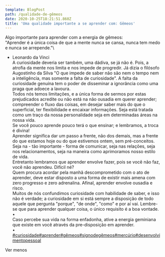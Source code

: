 ```yaml
---
template: BlogPost
path: /qualidade-de-gêmeos
date: 2020-10-25T18:21:51.860Z
title: 'Uma qualidade importante a se aprender com: Gêmeos'
---
```

<!--StartFragment-->

Algo importante para aprender com a energia de gêmeos:\
"Aprender é a única coisa de que a mente nunca se cansa, nunca tem medo e nunca se arrepende."\
- Leonardo da Vinci\
A curiosidade deveria ser também, uma dádiva, se já não é. Pois, a atrofia da mente nos limita e nos impede de progredir. Já dizia o filósofo Augostinho da Silva "O que impede de saber não são nem o tempo nem a inteligência, mas somente a falta de curiosidade". A falta da curiosidade genuína tem o poder de disseminar a ignorância como uma praga que adoece a lavoura.\
Todos nós temos limitações, e a única forma de sermos por estas prejudicados acredite ou não está na não ousadia em querer aprender; compreender o fluxo das coisas, em desejar saber mais do que o superficial, ter flexibilidade e encaixar informações. Seja está tratada como um traço da nossa personalidade seja em determinadas áreas na nossa vida.\
Se você pouco aprende pouco terá o que ensinar; e lembramos, a troca é divina!\
Aprender significa dar um passo a frente, não dos demais, mas a frente do que estamos hoje ou do que estivemos ontem, sem pré-conceitos. Seja na - tão importante - forma de comunicar, seja nas relações, seja nos relacionamentos, seja na maneira como aprimoramos nosso estilo de vida.\
Entretanto lembramos que aprender envolve fazer, pois se você não faz, você não aprendeu. Difícil né?\
Quem procura acordar pela manhã descomprometido com o ato de aprender, deve estar disposto a uma forma de existir mais amena com zero progresso e zero adrenalina. Afinal, aprender envolve ousadia e risco.\
Muitos de nós confundimos curiosidade com habilidade de saber, e isso não é verdade; a curiosidade em si está sempre a disposição de todo aquele que pergunta "porque", "de onde", "como" e por aí vai. Lembre-se que para aprender qualquer coisa, o único requisito é a boa vontade.\
•\
Caso percebe sua vida na forma enfadonha, ative a energia geminiana que existe em você através da pre-disposição em aprender.\
•\
[\#curiosidade](https://www.facebook.com/hashtag/curiosidade?__eep__=6&__tn__=*NK*F)[\#aprender](https://www.facebook.com/hashtag/aprender?__eep__=6&__tn__=*NK*F)[\#gêmeos](https://www.facebook.com/hashtag/g%C3%AAmeos?__eep__=6&__tn__=*NK*F)[\#signodegêmeos](https://www.facebook.com/hashtag/signodeg%C3%AAmeos?__eep__=6&__tn__=*NK*F)[\#mercúrio](https://www.facebook.com/hashtag/merc%C3%BArio?__eep__=6&__tn__=*NK*F)[\#desenvolvimentopessoal](https://www.facebook.com/hashtag/desenvolvimentopessoal?__eep__=6&__tn__=*NK*F)

Ver menos

<!--EndFragment-->
